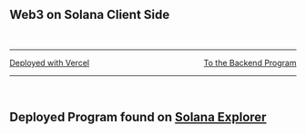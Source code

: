 ## Web3 on Solana Client Side

<br />

***
<p style="text-align:left;">
    <a href="https://github.com/ScooterMcgavin21/Typechain-Portal/tree/main/client">Deployed with Vercel</a> 
    <span style="float:right;">
        <a href="https://github.com/ScooterMcgavin21/Typechain-Portal/tree/main/client">To the Backend Program</a> 
    </span>
</p>

***

<br />


Deployed Program found on [Solana Explorer](https://explorer.solana.com/address/9pNVhk76iTkKaei3kGQRsvgY5NiC5dNygwK7sVrhXRQe?cluster=devnet) 
-


